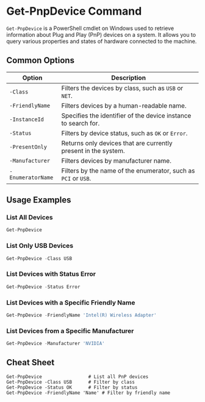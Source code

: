# Get-PnpDevice Command

`Get-PnpDevice` is a PowerShell cmdlet on Windows used to retrieve information about Plug and Play (PnP) devices on a system. It allows you to query various properties and states of hardware connected to the machine.

## Common Options

| Option                     | Description                                                                 |
|----------------------------|-----------------------------------------------------------------------------|
| `-Class`                   | Filters the devices by class, such as `USB` or `NET`.                       |
| `-FriendlyName`            | Filters devices by a human-readable name.                                   |
| `-InstanceId`              | Specifies the identifier of the device instance to search for.              |
| `-Status`                  | Filters by device status, such as `OK` or `Error`.                          |
| `-PresentOnly`             | Returns only devices that are currently present in the system.              |
| `-Manufacturer`            | Filters devices by manufacturer name.                                       |
| `-EnumeratorName`          | Filters by the name of the enumerator, such as `PCI` or `USB`.              |

## Usage Examples

### List All Devices

```powershell
Get-PnpDevice
```

### List Only USB Devices

```powershell
Get-PnpDevice -Class USB
```

### List Devices with Status Error

```powershell
Get-PnpDevice -Status Error
```

### List Devices with a Specific Friendly Name

```powershell
Get-PnpDevice -FriendlyName 'Intel(R) Wireless Adapter'
```

### List Devices from a Specific Manufacturer

```powershell
Get-PnpDevice -Manufacturer 'NVIDIA'
```

## Cheat Sheet

```plaintext
Get-PnpDevice                 # List all PnP devices
Get-PnpDevice -Class USB      # Filter by class
Get-PnpDevice -Status OK      # Filter by status
Get-PnpDevice -FriendlyName 'Name' # Filter by friendly name
```
